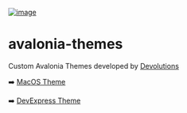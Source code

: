 [![image](https://github.com/user-attachments/assets/6a7bca22-bd0c-45cc-b847-8ea0b7776a6f)](https://devolutions.net/)


# avalonia-themes
Custom Avalonia Themes developed by [Devolutions](https://devolutions.net/)

➡️ [MacOS Theme](https://github.com/Devolutions/avalonia-themes/blob/master/src/Devolutions.Avalonia.Theme.MacOS/README.md)

➡️ [DevExpress Theme](https://github.com/Devolutions/avalonia-themes/blob/master/src/Devolutions.Avalonia.Theme.DevExpress/README.md)

